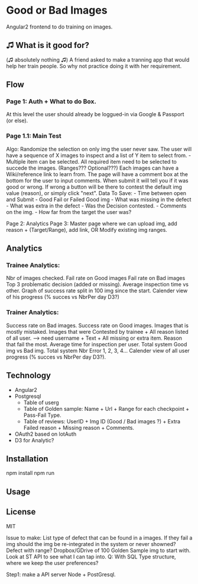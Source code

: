 # Good or Bad Images
Angular2 frontend to do training on images.

## ♫ What is it good for?
(♫ absolutely nothing ♫)
A friend asked to make a tranning app that would help her train people. So why not practice doing it with her requirement. 

## Flow
### Page 1: Auth + What to do Box.
At this level the user should already be loggued-in via Google & Passport (or else).

### Page 1.1: Main Test
Algo: Randomize the selection on only img the user never saw. 
The user will have a sequence of X images to inspect and a list of Y item to select from. 
	- Multiple item can be selected. All required item need to be selected to succede the images. (Ranges??? Optional???)
Each images can have a Wiki/reference link to learn from.
The page will have a comment box at the bottom for the user to input comments. 
When submit it will tell you if it was good or wrong. 
If wrong a button will be there to contest the default img value (reason), or simply click "next".
Data To Save: 
	- Time between open and Submit
	- Good Fail or Failed Good img
	- What was missing in the defect
	- What was extra in the defect
	- Was the Decision contested. 
	- Comments on the img.
	- How far from the target the user was?

Page 2: Analytics
Page 3: Master page where we can upload img, add reason + (Target/Range), add link, OR Modify existing img ranges. 


## Analytics
### Trainee Analytics:
Nbr of images checked.
Fail rate on Good images
Fail rate on Bad images
Top 3 problematic decision (added or missing).
Average inspection time vs other. 
Graph of success rate split in 100 img since the start.
Calender view of his progress (% succes vs NbrPer day D3?)

### Trainer Analytics:
Success rate on Bad images.
Success rate on Good images.
Images that is mostly mistaked.
Images that were Contested by trainee + All reason listed of all user. --> need username + Text + All missing or extra item.
Reason that fail the most.
Average time for inspection per user.
Total system Good img vs Bad img.
Total system Nbr Error 1, 2, 3, 4... 
Calender view of all user progress (% succes vs NbrPer day D3?).

## Technology
- Angular2
- Postgresql
	- Table of userg
	- Table of Golden sample: Name + Url + Range for each checkpoint + Pass-Fail Type.
	- Table of reviews: UserID + Img ID (Good / Bad images ?) + Extra Failed reason + Missing reason + Comments.
- OAuth2 based on lotAuth
- D3 for Analytic?


## Installation
npm install
npm run

## Usage


## License
MIT



Issue to make: List type of defect that can be found in a images.
If they fail a img should the img be re-integrated in the system or never showned?
Defect with range?
Dropbox/GDrive of 100 Golden Sample img to start with.
Look at ST API to see what I can tap into. 
Q: With SQL Type structure, where we keep the user preferences?

Step1: make a API server Node + PostGresql.